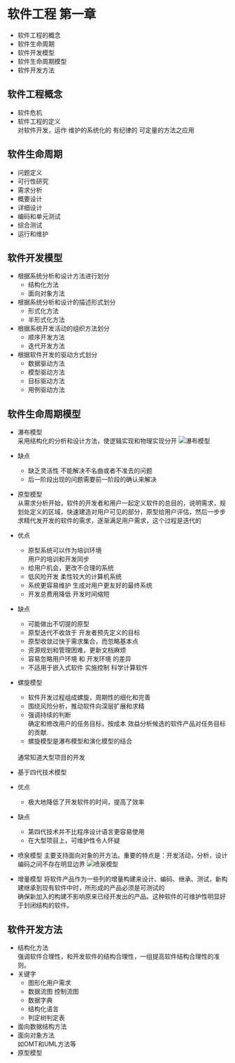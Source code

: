 # 软件工程 第一章

- 软件工程的概念
- 软件生命周期
- 软件开发模型
- 软件生命周期模型
- 软件开发方法

## 软件工程概念
- 软件危机<br>
- 软件工程的定义<br>
对软件开发，运作 维护的系统化的 有纪律的 可定量的方法之应用

## 软件生命周期
- 问题定义
- 可行性研究
- 需求分析
- 概要设计
- 详细设计
- 编码和单元测试
- 综合测试
- 运行和维护

## 软件开发模型
- 根据系统分析和设计方法进行划分
    - 结构化方法 
    - 面向对象方法
- 根据系统分析和设计的描述形式划分
    - 形式化方法
    - 半形式化方法
- 根据系统开发活动的组织方法划分
    - 顺序开发方法
    - 迭代开发方法
- 根据软件开发的驱动方式划分
    - 数据驱动方法
    - 模型驱动方法
    - 目标驱动方法
    - 用例驱动方法
## 软件生命周期模型
- 瀑布模型<br>
采用结构化的分析和设计方法，使逻辑实现和物理实现分开
![瀑布模型](https://upload-images.jianshu.io/upload_images/4714178-cc9ee1da3042fe63.png?imageMogr2/auto-orient/strip%7CimageView2/2/w/1240)
- 缺点
    - 缺乏灵活性 不能解决不名曲或者不准去的问题
    - 后一阶段出现的问题需要前一阶段的确认来解决
- 原型模型<br>
从需求分析开始，软件的开发者和用户一起定义软件的总目的，说明需求，规划处定义的区域，快速建造对用户可见的部分，原型给用户评估，然后一步步求精代发开发的软件的需求，逐渐满足用户需求，这个过程是迭代的<br>
- 优点
    - 原型系统可以作为培训环境<br>
    用户的培训和开发同步
    - 给用户机会，更改不合理的系统
    - 低风险开发 柔性较大的计算机系统
    - 系统更容易维护 生成对用户更友好的最终系统
    - 开发总费用降低 开发时间缩短
- 缺点
    - 可能做出不切提的原型
    - 原型迭代不收敛于 开发者预先定义的目标
    - 原型收敛过快于需求集合，而忽略基本点
    - 资源规划和管理困难，更新文档麻烦
    - 容易忽略用户环境 和 开发环境 的差异
    - 不适用于嵌入式软件 实施控制 科学计算软件
- 螺旋模型<br>
    - 软件开发过程组成螺旋，周期性的细化和完善
    -  围绕风险分析，推动软件向深层扩展和求精
    - 强调持续的判断 <br>
    确定和修改用户的任务目标，按成本 效益分析候选的软件产品对任务目标的贡献.<br>
    - 螺旋模型是瀑布模型和演化模型的结合
    <br>
    通常知道大型项目的开发
- 基于四代技术模型
- 优点
    - 极大地降低了开发软件的时间，提高了效率
- 缺点
    - 第四代技术并不比程序设计语言更容易使用
    - 在大型项目上，可维护性令人怀疑
- 喷泉模型
主要支持面向对象的开方法。重要的特点是：开发活动，分析，设计编码之间不存在明显边界
![喷泉模型](https://upload-images.jianshu.io/upload_images/4714178-20f6972a0e165eda.png?imageMogr2/auto-orient/strip%7CimageView2/2/w/1240)

- 增量模型
将软件产品作为一些列的增量构建来设计、编码、继承、测试，新构建继承到现有软件中时，所形成的产品必须是可测试的<br>
确保新加入的构建不影响原来已经开发出的产品。这种软件的可维护性明显好于封闭结构的软件。

## 软件开发方法
- 结构化方法<br>
强调软件合理性，和开发软件的结构合理性，一组提高软件结构合理性的准则。
- 关键字
    - 图形化用户需求
    - 数据流图 控制流图 
    - 数据字典
    - 结构化语言
    - 判定树判定表
- 面向数据结构方法
- 面向对象方法<br>
如OMT和UML方法等
- 原型模型
